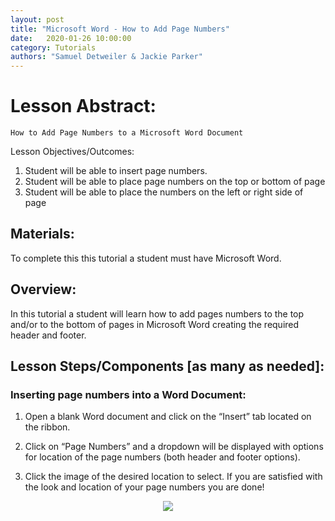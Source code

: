 ```yaml
---
layout: post
title: "Microsoft Word - How to Add Page Numbers" 
date:   2020-01-26 10:00:00
category: Tutorials
authors: "Samuel Detweiler & Jackie Parker" 
---
```


# Lesson Abstract: 

	How to Add Page Numbers to a Microsoft Word Document


Lesson Objectives/Outcomes: 

1. Student will be able to insert page numbers.
2. Student will be able to place page numbers on the top or bottom of page
3. Student will be able to place the numbers on the left or right side of page 
## Materials:
To complete this this tutorial a student must have Microsoft Word.

## Overview:
In this tutorial a student will learn how to add pages numbers to the top and/or to the bottom of pages in Microsoft Word creating the required header and footer.

## Lesson Steps/Components [as many as needed]:

### Inserting page numbers into a Word Document:

1. Open a blank Word document and click on the “Insert” tab located on the ribbon. 

2. Click on “Page Numbers” and a dropdown will be displayed with options for location of the page numbers (both header and footer options).

3. Click the image of the desired location to select. If you are satisfied with the look and location of your page numbers you are done!

<p align="center">
  <img src="https://github.com/jloan/pierce-hacker-submissions/blob/master/images/word%20page%20numbers%201.png" >
</p>
